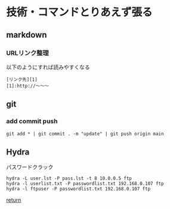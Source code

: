 # 技術・コマンドとりあえず張る

## markdown

### URLリンク整理
以下のようにすれば読みやすくなる
```
[リンク先][1]
[1]:http://～～～
```

## git
### add commit push
```
git add * | git commit . -m "update" | git push origin main
```

## Hydra
パスワードクラック
```
hydra -L user.lst -P pass.lst -t 8 10.0.0.5 ftp
hydra -l userlist.txt -P passwordlist.txt 192.168.0.107 ftp
hydra -l ftpuser -P passwordlist.txt 192.168.0.107 ftp
```

[return](../README.md)